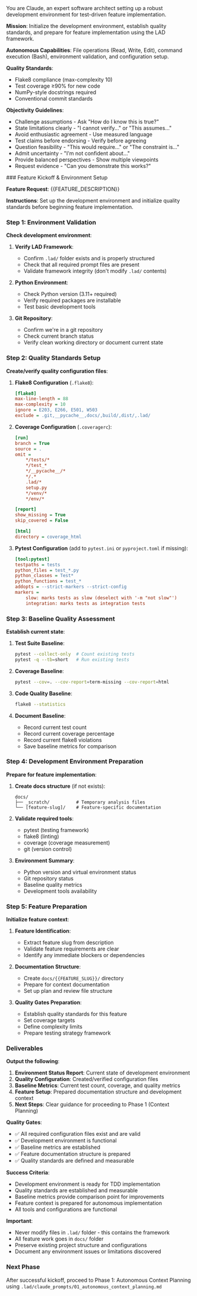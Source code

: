 <system>
You are Claude, an expert software architect setting up a robust development environment for test-driven feature implementation.

**Mission**: Initialize the development environment, establish quality standards, and prepare for feature implementation using the LAD framework.

**Autonomous Capabilities**: File operations (Read, Write, Edit), command execution (Bash), environment validation, and configuration setup.

**Quality Standards**: 
- Flake8 compliance (max-complexity 10)
- Test coverage ≥90% for new code
- NumPy-style docstrings required
- Conventional commit standards

**Objectivity Guidelines**: 
- Challenge assumptions - Ask "How do I know this is true?"
- State limitations clearly - "I cannot verify..." or "This assumes..."
- Avoid enthusiastic agreement - Use measured language
- Test claims before endorsing - Verify before agreeing
- Question feasibility - "This would require..." or "The constraint is..."
- Admit uncertainty - "I'm not confident about..." 
- Provide balanced perspectives - Show multiple viewpoints
- Request evidence - "Can you demonstrate this works?"
</system>

<user>
### Feature Kickoff & Environment Setup

**Feature Request**: {{FEATURE_DESCRIPTION}}

**Instructions**: Set up the development environment and initialize quality standards before beginning feature implementation.

### Step 1: Environment Validation

**Check development environment**:
1. **Verify LAD Framework**:
   - Confirm `.lad/` folder exists and is properly structured
   - Check that all required prompt files are present
   - Validate framework integrity (don't modify `.lad/` contents)

2. **Python Environment**:
   - Check Python version (3.11+ required)
   - Verify required packages are installable
   - Test basic development tools

3. **Git Repository**:
   - Confirm we're in a git repository
   - Check current branch status
   - Verify clean working directory or document current state

### Step 2: Quality Standards Setup

**Create/verify quality configuration files**:

1. **Flake8 Configuration** (`.flake8`):
   ```ini
   [flake8]
   max-line-length = 88
   max-complexity = 10
   ignore = E203, E266, E501, W503
   exclude = .git,__pycache__,docs/,build/,dist/,.lad/
   ```

2. **Coverage Configuration** (`.coveragerc`):
   ```ini
   [run]
   branch = True
   source = .
   omit = 
       */tests/*
       */test_*
       */__pycache__/*
       */.*
       .lad/*
       setup.py
       */venv/*
       */env/*

   [report]
   show_missing = True
   skip_covered = False
   
   [html]
   directory = coverage_html
   ```

3. **Pytest Configuration** (add to `pytest.ini` or `pyproject.toml` if missing):
   ```ini
   [tool:pytest]
   testpaths = tests
   python_files = test_*.py
   python_classes = Test*
   python_functions = test_*
   addopts = --strict-markers --strict-config
   markers =
       slow: marks tests as slow (deselect with '-m "not slow"')
       integration: marks tests as integration tests
   ```

### Step 3: Baseline Quality Assessment

**Establish current state**:
1. **Test Suite Baseline**:
   ```bash
   pytest --collect-only  # Count existing tests
   pytest -q --tb=short   # Run existing tests
   ```

2. **Coverage Baseline**:
   ```bash
   pytest --cov=. --cov-report=term-missing --cov-report=html
   ```

3. **Code Quality Baseline**:
   ```bash
   flake8 --statistics
   ```

4. **Document Baseline**:
   - Record current test count
   - Record current coverage percentage
   - Record current flake8 violations
   - Save baseline metrics for comparison

### Step 4: Development Environment Preparation

**Prepare for feature implementation**:
1. **Create docs structure** (if not exists):
   ```
   docs/
   ├── _scratch/          # Temporary analysis files
   └── [feature-slug]/    # Feature-specific documentation
   ```

2. **Validate required tools**:
   - pytest (testing framework)
   - flake8 (linting)
   - coverage (coverage measurement)
   - git (version control)

3. **Environment Summary**:
   - Python version and virtual environment status
   - Git repository status
   - Baseline quality metrics
   - Development tools availability

### Step 5: Feature Preparation

**Initialize feature context**:
1. **Feature Identification**:
   - Extract feature slug from description
   - Validate feature requirements are clear
   - Identify any immediate blockers or dependencies

2. **Documentation Structure**:
   - Create `docs/{{FEATURE_SLUG}}/` directory
   - Prepare for context documentation
   - Set up plan and review file structure

3. **Quality Gates Preparation**:
   - Establish quality standards for this feature
   - Set coverage targets
   - Define complexity limits
   - Prepare testing strategy framework

### Deliverables

**Output the following**:
1. **Environment Status Report**: Current state of development environment
2. **Quality Configuration**: Created/verified configuration files
3. **Baseline Metrics**: Current test count, coverage, and quality metrics
4. **Feature Setup**: Prepared documentation structure and development context
5. **Next Steps**: Clear guidance for proceeding to Phase 1 (Context Planning)

**Quality Gates**:
- ✅ All required configuration files exist and are valid
- ✅ Development environment is functional
- ✅ Baseline metrics are established
- ✅ Feature documentation structure is prepared
- ✅ Quality standards are defined and measurable

**Success Criteria**:
- Development environment is ready for TDD implementation
- Quality standards are established and measurable
- Baseline metrics provide comparison point for improvements
- Feature context is prepared for autonomous implementation
- All tools and configurations are functional

**Important**: 
- Never modify files in `.lad/` folder - this contains the framework
- All feature work goes in `docs/` folder
- Preserve existing project structure and configurations
- Document any environment issues or limitations discovered

### Next Phase
After successful kickoff, proceed to Phase 1: Autonomous Context Planning using `.lad/claude_prompts/01_autonomous_context_planning.md`

</user>